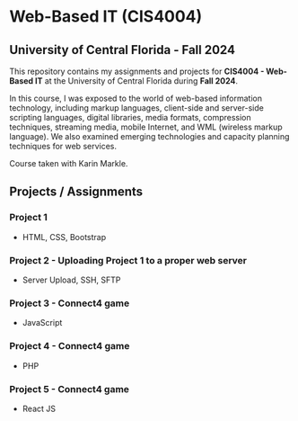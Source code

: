 # Web-Based IT (CIS4004)
## University of Central Florida - Fall 2024

This repository contains my assignments and projects for **CIS4004 - Web-Based IT** at the University of Central Florida during **Fall 2024**.

In this course, I was exposed to the world of web-based information technology, including markup languages, client-side and server-side scripting languages, digital libraries, media formats, compression techniques, streaming media, mobile Internet, and WML (wireless markup language). We also examined emerging technologies and capacity planning techniques for web services.

Course taken with Karin Markle.

## Projects / Assignments

### Project 1
- HTML, CSS, Bootstrap

### Project 2 - Uploading Project 1 to a proper web server
- Server Upload, SSH, SFTP

### Project 3 - Connect4 game
- JavaScript

### Project 4 - Connect4 game
- PHP

### Project 5 - Connect4 game
- React JS